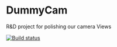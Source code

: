 # DummyCam
R&amp;D project for polishing our camera Views

[![Build status](https://build.mobile.azure.com/v0.1/apps/0142ce3d-8e2f-41e7-82ea-88771fa5a696/branches/master/badge)](https://mobile.azure.com)